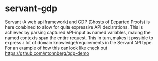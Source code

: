 # servant-gdp
Servant (A web api framework) and GDP (Ghosts of Departed Proofs) is here combined to allow for quite expressive API declarations.
This is achieved by parsing captured API-input as named variables, making the named contexts span the entire request.
This in turn, makes it possible to express a lot of domain knowledge/requirements  in the Servant API type.
For an example of how this can look like check out <https://github.com/mtonnberg/gdp-demo>
